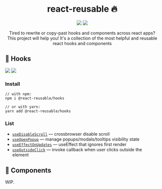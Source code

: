 <h1 align="center">react-reusable 🔥</h1>
<p align="center">
  <img src="https://img.shields.io/github/languages/top/golubkov-p/react-reusable?style=flat-square"> <img src="https://img.shields.io/github/last-commit/golubkov-p/react-reusable?style=flat-square">
</p>
<p align="center">Tired to rewrite or copy-past hooks and components across react apps? This project will help you! It's a collection of the most helpful and reusable react hooks and components</p>

## 🚀 Hooks
<img src="https://img.shields.io/npm/v/@react-reusable/hooks?style=flat-square"> <img src="https://img.shields.io/npm/dm/@react-reusable/hooks?style=flat-square">

### Install

```
// with npm:
npm i @react-reusable/hooks

// or with yarn:
yarn add @react-reusable/hooks
```


### List

- [`useDisableScroll`](./packages/hooks/lib/useDisableScroll#readmi) — crossbrowser disable scroll
- [`useOpenPopup`](./packages/hooks/lib/useOpenPopup#readme) — manage popups/modals/tooltips visibility state
- [`useEffectOnUpdates`](./packages/hooks/lib/useEffectOnUpdates#readme) — useEffect that ignores first render
- [`useOutsideClick`](./packages/hooks/lib/useOutsideClick#readme) — invoke callback when user clicks outside the element

## 🏰 Components

WIP.
